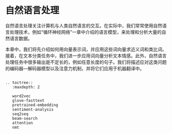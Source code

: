 # 自然语言处理

自然语言处理关注计算机与人类自然语言的交互。在实际中，我们常常使用自然语言处理技术，例如“循环神经网络”一章中介绍的语言模型，来处理和分析大量的自然语言数据。

本章中，我们将先介绍如何用向量表示词，并应用这些词向量求近义词和类比词。接着，在文本分类任务中，我们进一步应用词向量分析文本情感。此外，自然语言处理任务中很多输出是不定长的，例如任意长度的句子。我们将描述应对这类问题的编码器—解码器模型以及注意力机制，并将它们应用于机器翻译中。


```eval_rst

.. toctree::
   :maxdepth: 2

   word2vec
   glove-fasttext
   pretrained-embedding
   sentiment-analysis
   seq2seq
   beam-search
   attention
   nmt
```
